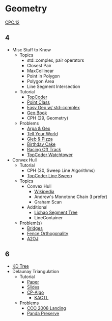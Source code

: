 # Geometry

[CPC.12](https://github.com/SuprDewd/T-414-AFLV/tree/master/12_geometry)

## 4
  * Misc Stuff to Know
    * Topics
      * std::complex, pair operators
      * Closest Pair
      * MaxCollinear
      * Point in Polygon
      * Polygon Area
      * Line Segment Intersection
    * Tutorial  
      * [TopCoder](https://www.topcoder.com/community/data-science/data-science-tutorials/geometry-concepts-basic-concepts/)
      * [Point Class](http://codeforces.com/blog/entry/48122)
      * [Easy Geo w/ std::complex](http://codeforces.com/blog/entry/22175)
      * [Geo Book](http://codeforces.com/blog/entry/59129)
      * CPH (29, Geometry)
    * Problems
      * [Arpa & Geo](http://codeforces.com/problemset/problem/851/B)
      * [Tell Your World](http://codeforces.com/problemset/problem/849/B)
      * [Gleb & Pizza](http://codeforces.com/problemset/problem/842/B)
      * [Birthday Cake](https://open.kattis.com/problems/birthdaycake)
      * [Racing Off Track](https://open.kattis.com/contests/acpc17open/problems/racingofftrack)
      * [TopCoder Watchtower](https://community.topcoder.com/stat?c=problem_statement&pm=2014&rd=4685)
  * Convex Hull
    * Tutorial
      * CPH (30, Sweep Line Algorithms)
      * [TopCoder Line Sweep](https://www.topcoder.com/community/data-science/data-science-tutorials/line-sweep-algorithms/)
    * Topics
      * Convex Hull
        * [Wikipedia](https://en.wikipedia.org/wiki/Convex_hull_algorithms)
        * Andrew's Monotone Chain (I prefer)
        * Graham Scan
      * Additional
        * [Lichao Segment Tree](http://codeforces.com/blog/entry/51275?#comment-351510)
        * LineContainer
    * Problem(s)
      * [Bridges](https://csacademy.com/contest/archive/task/building-bridges/)
      * [Fence Orthogonality](https://open.kattis.com/problems/fenceortho)
      * [A2OJ](https://a2oj.com/category?ID=22)

## 6
  * [KD Tree](https://github.com/kth-competitive-programming/kactl/blob/master/content/geometry/kdTree.h)
  * Delaunay Triangulation
    * Tutorial
      * [Paper](http://www.sccg.sk/~samuelcik/dgs/quad_edge.pdf)
      * [Slides](http://graphics.stanford.edu/courses/cs368-06-spring/handouts/Delaunay_2.pdf)
      * [CP-Algo](https://cp-algorithms.com/geometry/delaunay.html)
        * [KACTL](https://github.com/kth-competitive-programming/kactl/blob/master/content/geometry/FastDelaunay.h)
    * Problems
      * [CCO 2008 Landing](https://dmoj.ca/problem/cco08p6)
      * [Panda Preserve](https://icpc.kattis.com/problems/pandapreserve)
